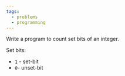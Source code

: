 ```yaml
---
tags:
  - problems
  - programming
---
```



Write a program to count set bits of an integer.

Set bits:
- `1` - set-bit
- `0`- unset-bit